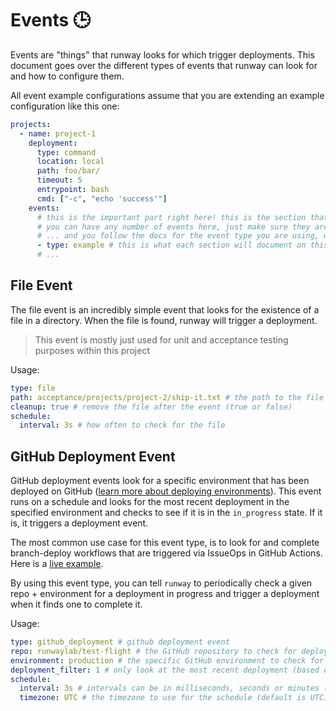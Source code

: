 # Events 🕒

Events are "things" that runway looks for which trigger deployments. This document goes over the different types of events that runway can look for and how to configure them.

All event example configurations assume that you are extending an example configuration like this one:

```yaml
projects:
  - name: project-1
    deployment:
      type: command
      location: local
      path: foo/bar/
      timeout: 5
      entrypoint: bash
      cmd: ["-c", "echo 'success'"]
    events:
      # this is the important part right here! this is the section that this page is all about
      # you can have any number of events here, just make sure they are properly indented...
      # ... and you follow the docs for the event type you are using, which you can find on this page below
      - type: example # this is what each section will document on this page!
      # ...
```

## File Event

The file event is an incredibly simple event that looks for the existence of a file in a directory. When the file is found, runway will trigger a deployment.

> This event is mostly just used for unit and acceptance testing purposes within this project

Usage:

```yaml
type: file
path: acceptance/projects/project-2/ship-it.txt # the path to the file to look for
cleanup: true # remove the file after the event (true or false)
schedule:
  interval: 3s # how often to check for the file
```

## GitHub Deployment Event

GitHub deployment events look for a specific environment that has been deployed on GitHub ([learn more about deploying environments](https://docs.github.com/en/actions/deployment/targeting-different-environments/using-environments-for-deployment)). This event runs on a schedule and looks for the most recent deployment in the specified environment and checks to see if it is in the `in_progress` state. If it is, it triggers a deployment event.

The most common use case for this event type, is to look for and complete branch-deploy workflows that are triggered via IssueOps in GitHub Actions. Here is a [live example](https://github.com/GrantBirki/pihole/blob/38b9c166ebb2ea216453b9cf804fee87ad5f853b/.github/workflows/branch-deploy.yml).

By using this event type, you can tell `runway` to periodically check a given repo + environment for a deployment in progress and trigger a deployment when it finds one to complete it.

Usage:

```yaml
type: github_deployment # github deployment event
repo: runwaylab/test-flight # the GitHub repository to check for deployment events
environment: production # the specific GitHub environment to check for
deployment_filter: 1 # only look at the most recent deployment (based on the created_at field) - this field is required only for the github_deployment type event. It helps to save on API requests to GitHub. If not provided, it defaults to 1
schedule:
  interval: 3s # intervals can be in milliseconds, seconds or minutes (ms, s, or m) - or a cron expression
  timezone: UTC # the timezone to use for the schedule (default is UTC) - ex: Europe/Berlin or America/New_York - see https://en.wikipedia.org/wiki/List_of_tz_database_time_zones
```
